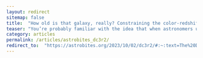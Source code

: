 ```yaml
---
layout: redirect
sitemap: false
title:  "How old is that galaxy, really? Constraining the color-redshift relation with DESI"
teaser: "You’re probably familiar with the idea that when astronomers use telescopes like Hubble, JWST, and ALMA to study faraway objects, we’re actually looking back in time! The light we see has taken millions or billions of years to travel from the object we’re looking at to our telescopes, so we see the object not as it would look today if we were right next to it, but as it would have been millions or billions of years ago..."
category: articles
permalink: /articles/astrobites_dc3r2/
redirect_to:  "https://astrobites.org/2023/10/02/dc3r2/#:~:text=The%20DESI%20Complete%20Calibration%20of,its%20observed%20color%20and%20brightness"
---
```

